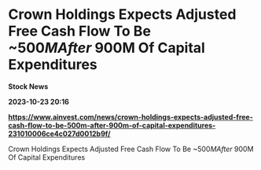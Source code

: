 # Crown Holdings Expects Adjusted Free Cash Flow To Be ~$500M After ~$900M Of Capital Expenditures
**Stock News**

**2023-10-23 20:16**

**https://www.ainvest.com/news/crown-holdings-expects-adjusted-free-cash-flow-to-be-500m-after-900m-of-capital-expenditures-231010006ce4c027d0012b9f/**

Crown Holdings Expects Adjusted Free Cash Flow To Be ~$500M After ~$900M Of Capital Expenditures